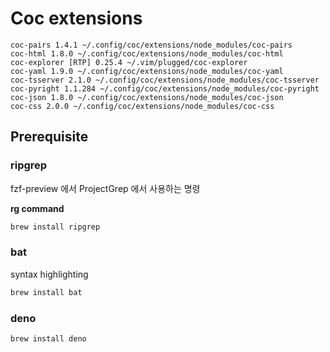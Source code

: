 # Coc extensions

```
coc-pairs 1.4.1 ~/.config/coc/extensions/node_modules/coc-pairs
coc-html 1.8.0 ~/.config/coc/extensions/node_modules/coc-html
coc-explorer [RTP] 0.25.4 ~/.vim/plugged/coc-explorer
coc-yaml 1.9.0 ~/.config/coc/extensions/node_modules/coc-yaml
coc-tsserver 2.1.0 ~/.config/coc/extensions/node_modules/coc-tsserver
coc-pyright 1.1.284 ~/.config/coc/extensions/node_modules/coc-pyright
coc-json 1.8.0 ~/.config/coc/extensions/node_modules/coc-json
coc-css 2.0.0 ~/.config/coc/extensions/node_modules/coc-css
```

## Prerequisite

### ripgrep

fzf-preview 에서 ProjectGrep 에서 사용하는 명령

**rg command**

```bash
brew install ripgrep
```

### bat

syntax highlighting

```bash
brew install bat
```

### deno

```bash
brew install deno
```

